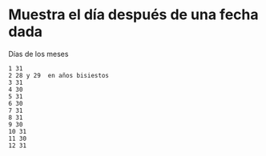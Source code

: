 # Muestra el día después de una fecha dada

Días de los meses
```
1 31
2 28 y 29  en años bisiestos
3 31
4 30
5 31
6 30
7 31
8 31
9 30
10 31
11 30 
12 31 
```